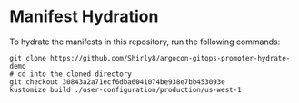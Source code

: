 # Manifest Hydration

To hydrate the manifests in this repository, run the following commands:

```shell
git clone https://github.com/Shirly8/argocon-gitops-promoter-hydrate-demo
# cd into the cloned directory
git checkout 30843a2a71ecf6dba6041074be938e7bb453093e
kustomize build ./user-configuration/production/us-west-1
```

